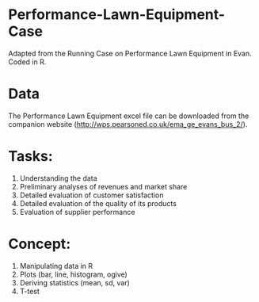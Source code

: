 # Performance-Lawn-Equipment-Case
Adapted from the Running Case on Performance Lawn Equipment in Evan. Coded in R.
# Data
The Performance Lawn Equipment excel file can be downloaded from the companion website
(http://wps.pearsoned.co.uk/ema_ge_evans_bus_2/).
# Tasks:
1) Understanding the data
2) Preliminary analyses of revenues and market share
3) Detailed evaluation of customer satisfaction
4) Detailed evaluation of the quality of its products
5) Evaluation of supplier performance

# Concept:
1) Manipulating data in R
2) Plots (bar, line, histogram, ogive)
3) Deriving statistics (mean, sd, var)
4) T-test
